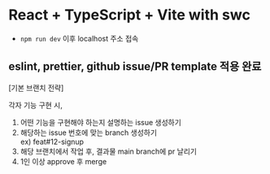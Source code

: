 # React + TypeScript + Vite with swc
- `npm run dev` 이후 localhost 주소 접속


## eslint, prettier, github issue/PR template 적용 완료

[기본 브랜치 전략] 

각자 기능 구현 시,
1. 어떤 기능을 구현해야 하는지 설명하는 issue 생성하기  
2. 해당하는 issue 번호에 맞는 branch 생성하기  
  ex) feat#12-signup
3. 해당 브랜치에서 작업 후, 결과물 main branch에 pr 날리기  
4. 1인 이상 approve 후 merge